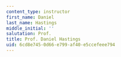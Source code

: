 ```yaml
---
content_type: instructor
first_name: Daniel
last_name: Hastings
middle_initial: ''
salutation: Prof.
title: Prof. Daniel Hastings
uid: 6cd8e745-0d66-e799-af40-e5ccefeee794
---
```

